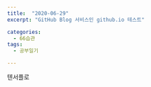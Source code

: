```yaml
---
title:  "2020-06-29"
excerpt: "GitHub Blog 서비스인 github.io 테스트"

categories:
  - 66습관
tags:
  - 공부일기

---
```


텐서플로